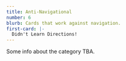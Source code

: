 ```yaml
---
title: Anti-Navigational
number: 6
blurb: Cards that work against navigation.
first-card: |-
  Didn't Learn Directions!
---
```

Some info about the category TBA.
